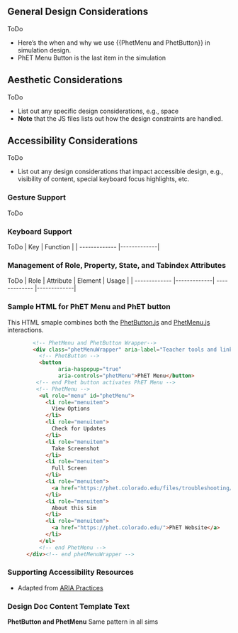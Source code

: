 ## General Design Considerations

ToDo

* Here’s the when and why we use {{PhetMenu and PhetButton}} in simulation design.
* PhET Menu Button is the last item in the simulation

## Aesthetic Considerations

ToDo

* List out any specific design considerations, e.g., space
* **Note** that the JS files lists out how the design constraints are handled.

## Accessibility Considerations

ToDo

* List out any design considerations that impact accessible design, e.g., visibility of content, special keyboard focus
  highlights, etc.

### Gesture Support

ToDo

### Keyboard Support

ToDo
| Key | Function |
| ------------- |-------------|

### Management of Role, Property, State, and Tabindex Attributes

ToDo
| Role | Attribute | Element | Usage |
| ------------- |-------------| ------------- |-------------|

### Sample HTML for PhET Menu and PhET button

This HTML smaple combines both the [PhetButton.js](../js/PhetButton.js) and [PhetMenu.js](../js/PhetMenu.js)
interactions.

```html
	    <!-- PhetMenu and PhetButton Wrapper-->
	    <div class="phetMenuWrapper" aria-label="Teacher tools and links">
	      <!-- PhetButton -->
		  <button
	            aria-haspopup="true"
	            aria-controls="phetMenu">PhET Menu</button>
		 <!-- end Phet button activates PhET Menu -->
		 <!-- PhetMenu -->
	      <ul role="menu" id="phetMenu">
	        <li role="menuitem">
	          View Options
	        </li>
	        <li role="menuitem">
	          Check for Updates
	        </li>
	        <li role="menuitem">
	          Take Screenshot
	        </li>
	        <li role="menuitem">
	          Full Screen
	        </li>
	        <li role="menuitem">
	          <a href="https://phet.colorado.edu/files/troubleshooting/?BIG-LONG-LINK">Report Problem</a>
	   	    </li>
	   	    <li role="menuitem">
	   	      About this Sim
	   	    </li>
	   	    <li role="menuitem">
	   	      <a href="https://phet.colorado.edu/">PhET Website</a>
	   	    </li>
	   	  </ul>
		  <!-- end PhetMenu -->
	  </div><!-- end phetMenuWrapper -->

```

### Supporting Accessibility Resources

* Adapted from [ARIA Practices]()

### Design Doc Content Template Text

**PhetButton and PhetMenu**
Same pattern in all sims


